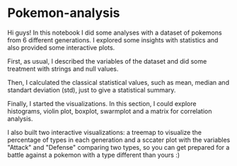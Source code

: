 # Pokemon-analysis

Hi guys! In this notebook I did some analyses with a dataset of pokemons from 6 different generations. I explored some insights with statistics and also provided some interactive plots.

First, as usual, I described the variables of the dataset and did some treatment with strings and null values.

Then, I calculated the classical statistical values, such as mean, median and standart deviation (std), just to give a statistical summary.

Finally, I started the visualizations. In this section, I could explore histograms, violin plot, boxplot, swarmplot and a matrix for correlation analysis.

I also built two interactive visualizations: a treemap to visualize the percentage of types in each generation and a sccater plot with the variables "Attack" and "Defense" comparing two types, so you can get prepared for a battle against a pokemon with a type different than yours :)
